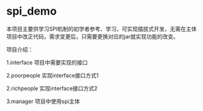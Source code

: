 # spi_demo
本项目主要供学习SPI机制的初学者参考、学习，可实现插拔式开发，无需在主体项目中改正代码，需求变更后，只需要更换对应的jar就实现功能的改变。

项目介绍：

1.interface 项目中需要实现的接口

2.poorpeople  实现interface接口方式1

2.richpeople  实现interface接口方式2

3.manager  项目中使用spi主体

